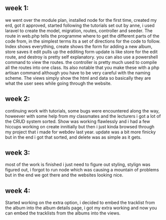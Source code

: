 ## week 1: 
we went over the module plan, installed node for the first time, created my erd, got it approved, started following the tutorials set out by anne, i used laravel to create the model, migration, routes, controller and seeder. The route in web.php tells the programme where to get the different parts of the code from, in the simplest terms its a set of directions for the code to follow. Index shows everything, create shows the form for adding a new album, store saves it edit pulls up the edditing form update is like store for the edit route, and destroy is pretty self explanatory. you can also use a powershell command to view the routes. the controller is pretty much used to compile all the routes into one class. Its also notable that you make these with a php artisan command although you have to be very careful with the naming scheme. The views simply show the html and data so basically they are what the user sees while going through the website.

## week 2:
continuing work with tutorials, some bugs were encountered along the way, howeever with some help from my classmates and the lecturers i got a lot of the CRUD system sorted. Show was working flawlessly and i had a few hiccups working on create innitially but then i just kinda browsed through my project that i made for webdev last year. update was a bit more finicky but in the end i got that sorted, and delete was as simple as it gets. 

## week 3: 
most of the work is finished i just need to figure out styling, 
stylign was figured out, i forgot to run node which was causing a mountain of problems but in the end we got there and the websites looking nice.

## week 4: 
Started working on the extra option, i decided to embed the tracklist from the album into the album details page, i got my extra working and now you can embed the tracklists from the albums into the views.
